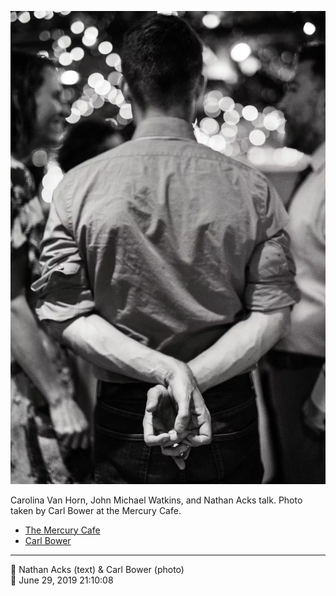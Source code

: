 ![Carolina Van Horn, John Michael Watkins, and Nathan Acks talk](assets/7f89c7e953799710b8244578dd339d11.webp)

Carolina Van Horn, John Michael Watkins, and Nathan Acks talk. Photo taken by Carl Bower at the Mercury Cafe.

* [The Mercury Cafe](http://mercurycafe.com)
* [Carl Bower](https://carlbowerphotos.com)

- - - -

<span aria-hidden="true">👥</span> Nathan Acks (text) & Carl Bower (photo)  
<span aria-hidden="true">📅</span> June 29, 2019 21:10:08
